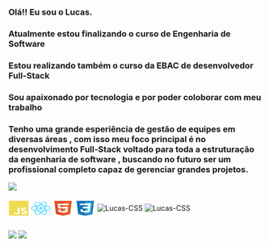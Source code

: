### Olá!! Eu sou o Lucas.
### Atualmente estou finalizando o curso de Engenharia de Software
### Estou realizando também o curso da EBAC de desenvolvedor Full-Stack 
### Sou apaixonado por tecnologia e por poder coloborar com meu trabalho 
### Tenho uma grande esperiência de gestão de equipes em diversas áreas , com isso meu foco principal é no desenvolvimento Full-Stack voltado para toda a estruturação da engenharia de software , buscando no futuro ser um profissional completo capaz de gerenciar grandes projetos. 

<div>
<img height="180em" src="https://github-readme-stats.vercel.app/api/top-langs/?username=anuraghazra&layout=donut&theme=dark">
</div>

<div style="display: inline_block"><br>
  <img align="center" alt="Lucas-Js" height="30" width="40" src="https://raw.githubusercontent.com/devicons/devicon/master/icons/javascript/javascript-plain.svg">
  <img align="center" alt="Lucas-React" height="30" width="40" src="https://raw.githubusercontent.com/devicons/devicon/master/icons/react/react-original.svg">
  <img align="center" alt="Lucas-HTML" height="30" width="40" src="https://raw.githubusercontent.com/devicons/devicon/master/icons/html5/html5-original.svg">
  <img align="center" alt="Lucas-CSS" height="30" width="40" src="https://raw.githubusercontent.com/devicons/devicon/master/icons/css3/css3-original.svg">
  <img align="center" alt="Lucas-CSS" height="30" width="40" src="https://cdn.jsdelivr.net/gh/devicons/devicon/icons/php/php-original.svg">
  <img align="center" alt="Lucas-CSS" height="30" width="40" src="https://cdn.jsdelivr.net/gh/devicons/devicon/icons/c/c-original.svg">
</div>
  
  ##

  <div> 
  <a href="www.linkedin.com/in/lucas-matias-claudiano/" target="_blank"><img src="https://img.shields.io/badge/-LinkedIn-%230077B5?style=for-the-badge&logo=linkedin&logoColor=white" target="_blank"></a> 
  <a href = "mailto:lucas_engenheirosoftware"><img src="https://img.shields.io/badge/-Gmail-%23333?style=for-the-badge&logo=gmail&logoColor=white](https://img.shields.io/badge/Microsoft_Outlook-0078D4?style=for-the-badge&logo=microsoft-outlook&logoColor=white)https://img.shields.io/badge/Microsoft_Outlook-0078D4?style=for-the-badge&logo=microsoft-outlook&logoColor=white" target="_blank"></a>
</div>


